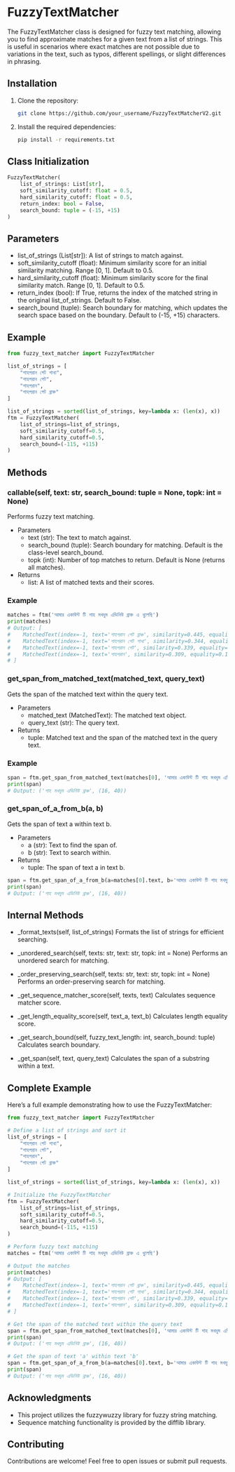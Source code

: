 # FuzzyTextMatcher

The FuzzyTextMatcher class is designed for fuzzy text matching, allowing you to find approximate matches for a given text from a list of strings. This is useful in scenarios where exact matches are not possible due to variations in the text, such as typos, different spellings, or slight differences in phrasing.

## Installation

1. Clone the repository:

    ```bash
    git clone https://github.com/your_username/FuzzyTextMatcherV2.git
    ```

2. Install the required dependencies:

    ```bash
    pip install -r requirements.txt
    ```

## Class Initialization

```python
FuzzyTextMatcher(
    list_of_strings: List[str],
    soft_similarity_cutoff: float = 0.5,
    hard_similarity_cutoff: float = 0.5,
    return_index: bool = False,
    search_bound: tuple = (-15, +15)
)
```
## Parameters
- list_of_strings (List[str]): A list of strings to match against.
- soft_similarity_cutoff (float): Minimum similarity score for an initial similarity matching. Range [0, 1]. Default to 0.5.
- hard_similarity_cutoff (float): Minimum similarity score for the final similarity match. Range [0, 1]. Default to 0.5.
- return_index (bool): If True, returns the index of the matched string in the original list_of_strings. Default to False.
- search_bound (tuple): Search boundary for matching, which updates the search space based on the boundary. Default to (-15, +15) characters.


## Example
```python
from fuzzy_text_matcher import FuzzyTextMatcher

list_of_strings = [
    "শাহপরান গেট শাখা",
    "শাহপরান গেট",
    "শাহপরান",
    "শাহপরান গেট ব্রাঞ্চ"
]

list_of_strings = sorted(list_of_strings, key=lambda x: (len(x), x))
ftm = FuzzyTextMatcher(
    list_of_strings=list_of_strings,
    soft_similarity_cutoff=0.5,
    hard_similarity_cutoff=0.5,
    search_bound=(-115, +115)
)
```
## Methods
### callable(self, text: str, search_bound: tuple = None, topk: int = None)
Performs fuzzy text matching.

- Parameters
    - text (str): The text to match against.
    - search_bound (tuple): Search boundary for matching. Default is the class-level search_bound.
    - topk (int): Number of top matches to return. Default is None (returns all matches).
- Returns
    - list: A list of matched texts and their scores.

### Example

```python
matches = ftm('আমার একাউন্ট টি শাহ মখদুম এভিনিউ ব্রাঞ্চ এ খুলেছি')
print(matches)
# Output: [
#    MatchedText(index=-1, text='শাহপরান গেট ব্রাঞ্চ', similarity=0.445, equality=0.388),
#    MatchedText(index=-1, text='শাহপরান গেট শাখা', similarity=0.344, equality=0.327),
#    MatchedText(index=-1, text='শাহপরান গেট', similarity=0.339, equality=0.224),
#    MatchedText(index=-1, text='শাহপরান', similarity=0.309, equality=0.143)
# ]

```

### get_span_from_matched_text(matched_text, query_text)
Gets the span of the matched text within the query text.

- Parameters
    - matched_text (MatchedText): The matched text object.
    - query_text (str): The query text.
- Returns
    - tuple: Matched text and the span of the matched text in the query text.

### Example
```python
span = ftm.get_span_from_matched_text(matches[0], 'আমার একাউন্ট টি শাহ মখদুম এভিনিউ ব্রাঞ্চ এ খুলেছি')
print(span)
# Output: ('শাহ মখদুম এভিনিউ ব্রাঞ্চ', (16, 40))

```
### get_span_of_a_from_b(a, b)
Gets the span of text a within text b.

- Parameters
    - a (str): Text to find the span of.
    - b (str): Text to search within.
- Returns
    - tuple: The span of text a in text b.
```python
span = ftm.get_span_of_a_from_b(a=matches[0].text, b='আমার একাউন্ট টি শাহ মখদুম এভিনিউ ব্রাঞ্চ এ খুলেছি')
print(span)
# Output: ('শাহ মখদুম এভিনিউ ব্রাঞ্চ', (16, 40))
```

## Internal Methods
- _format_texts(self, list_of_strings)
Formats the list of strings for efficient searching.

- _unordered_search(self, texts: str, text: str, topk: int = None)
Performs an unordered search for matching.

- _order_preserving_search(self, texts: str, text: str, topk: int = None)
Performs an order-preserving search for matching.

- _get_sequence_matcher_score(self, texts, text)
Calculates sequence matcher score.

- _get_length_equality_score(self, text_a, text_b)
Calculates length equality score.

- _get_search_bound(self, fuzzy_text_length: int, search_bound: tuple)
Calculates search boundary.

- _get_span(self, text, query_text)
Calculates the span of a substring within a text.

## Complete Example
Here’s a full example demonstrating how to use the FuzzyTextMatcher:

```python
from fuzzy_text_matcher import FuzzyTextMatcher

# Define a list of strings and sort it
list_of_strings = [
    "শাহপরান গেট শাখা",
    "শাহপরান গেট",
    "শাহপরান",
    "শাহপরান গেট ব্রাঞ্চ"
]

list_of_strings = sorted(list_of_strings, key=lambda x: (len(x), x))

# Initialize the FuzzyTextMatcher
ftm = FuzzyTextMatcher(
    list_of_strings=list_of_strings,
    soft_similarity_cutoff=0.5,
    hard_similarity_cutoff=0.5,
    search_bound=(-115, +115)
)

# Perform fuzzy text matching
matches = ftm('আমার একাউন্ট টি শাহ মখদুম এভিনিউ ব্রাঞ্চ এ খুলেছি')

# Output the matches
print(matches)
# Output: [
#    MatchedText(index=-1, text='শাহপরান গেট ব্রাঞ্চ', similarity=0.445, equality=0.388),
#    MatchedText(index=-1, text='শাহপরান গেট শাখা', similarity=0.344, equality=0.327),
#    MatchedText(index=-1, text='শাহপরান গেট', similarity=0.339, equality=0.224),
#    MatchedText(index=-1, text='শাহপরান', similarity=0.309, equality=0.143)
# ]

# Get the span of the matched text within the query text
span = ftm.get_span_from_matched_text(matches[0], 'আমার একাউন্ট টি শাহ মখদুম এভিনিউ ব্রাঞ্চ এ খুলেছি')
print(span)
# Output: ('শাহ মখদুম এভিনিউ ব্রাঞ্চ', (16, 40))

# Get the span of text 'a' within text 'b'
span = ftm.get_span_of_a_from_b(a=matches[0].text, b='আমার একাউন্ট টি শাহ মখদুম এভিনিউ ব্রাঞ্চ এ খুলেছি')
print(span)
# Output: ('শাহ মখদুম এভিনিউ ব্রাঞ্চ', (16, 40))
```
## Acknowledgments
- This project utilizes the fuzzywuzzy library for fuzzy string matching.
- Sequence matching functionality is provided by the difflib library.
## Contributing
Contributions are welcome! Feel free to open issues or submit pull requests.

